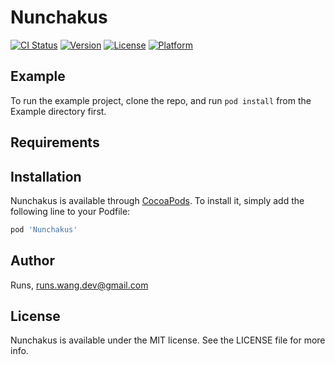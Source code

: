 # Nunchakus

[![CI Status](https://img.shields.io/travis/Runs/Nunchakus.svg?style=flat)](https://travis-ci.org/Runs/Nunchakus)
[![Version](https://img.shields.io/cocoapods/v/Nunchakus.svg?style=flat)](https://cocoapods.org/pods/Nunchakus)
[![License](https://img.shields.io/cocoapods/l/Nunchakus.svg?style=flat)](https://cocoapods.org/pods/Nunchakus)
[![Platform](https://img.shields.io/cocoapods/p/Nunchakus.svg?style=flat)](https://cocoapods.org/pods/Nunchakus)

## Example

To run the example project, clone the repo, and run `pod install` from the Example directory first.

## Requirements

## Installation

Nunchakus is available through [CocoaPods](https://cocoapods.org). To install
it, simply add the following line to your Podfile:

```ruby
pod 'Nunchakus'
```

## Author

Runs, runs.wang.dev@gmail.com

## License

Nunchakus is available under the MIT license. See the LICENSE file for more info.
